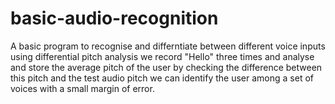 # basic-audio-recognition
A basic program to recognise and differntiate between different voice inputs using differential pitch analysis
we record "Hello" three times and analyse and store the average pitch of the user
by checking the difference between this pitch and the test audio pitch we can identify the user among a set of voices with a small margin of error.
